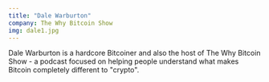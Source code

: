```yaml
---
title: "Dale Warburton"
company: The Why Bitcoin Show
img: dale1.jpg
---
```


Dale Warburton is a hardcore Bitcoiner and also the host of The Why Bitcoin Show - a podcast focused on helping people understand what makes Bitcoin completely different to "crypto".
